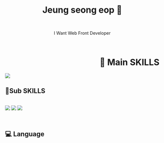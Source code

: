 <h1 align="center"> Jeung seong eop 🤪 </h1>

<br/>

<p align="center"> I Want Web Front Developer  </p>


<br/>


## <h1 align="right">🤪 Main SKILLS </h1>

<p>
  <img src="https://img.shields.io/badge/Python-F05032?style=flat-square&logo=Pyhton&logoColor=black"/>
</p>

  
## 🤪Sub SKILLS 
  
<br>
<img src="https://img.shields.io/badge/Git-F05032?style=flat-square&logo=Git&logoColor=black"/>
<img src="https://img.shields.io/badge/javascript-092E20?style=flat-square&logo=javascript&logoColor=black"/>
<img src="https://img.shields.io/badge/React-4479A1?style=flat-square&logo=react&logoColor=black"/>
</p>
<br/>

## 💻 Language 
<br/>

